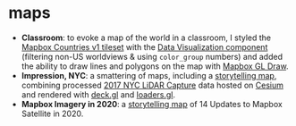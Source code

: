 # maps
- **Classroom**: to evoke a map of the world in a classroom, I styled the [Mapbox Countries v1 tileset](https://docs.mapbox.com/vector-tiles/reference/mapbox-countries-v1/) with the [Data Visualization component](https://docs.mapbox.com/help/tutorials/create-a-map-with-data-visualization-component/) (filtering non-US worldviews & using `color_group` numbers) and added the ability to draw lines and polygons on the map with [Mapbox GL Draw](https://github.com/mapbox/mapbox-gl-draw/blob/main/docs/API.md).
- **Impression, NYC**: a smattering of maps, including a [storytelling map](https://github.com/mapbox/storytelling), combining processed [2017 NYC LiDAR Capture](https://maps.nyc.gov/lidar/2017/) data hosted on [Cesium](https://cesium.com/blog/2019/11/06/cesium-uber/) and rendered with [deck.gl](https://deck.gl/examples/tile-3d-layer/) and [loaders.gl](https://loaders.gl/examples/3d-tiles).
- **Mapbox Imagery in 2020**: a [storytelling map](https://github.com/mapbox/storytelling) of 14 Updates to Mapbox Satellite in 2020.